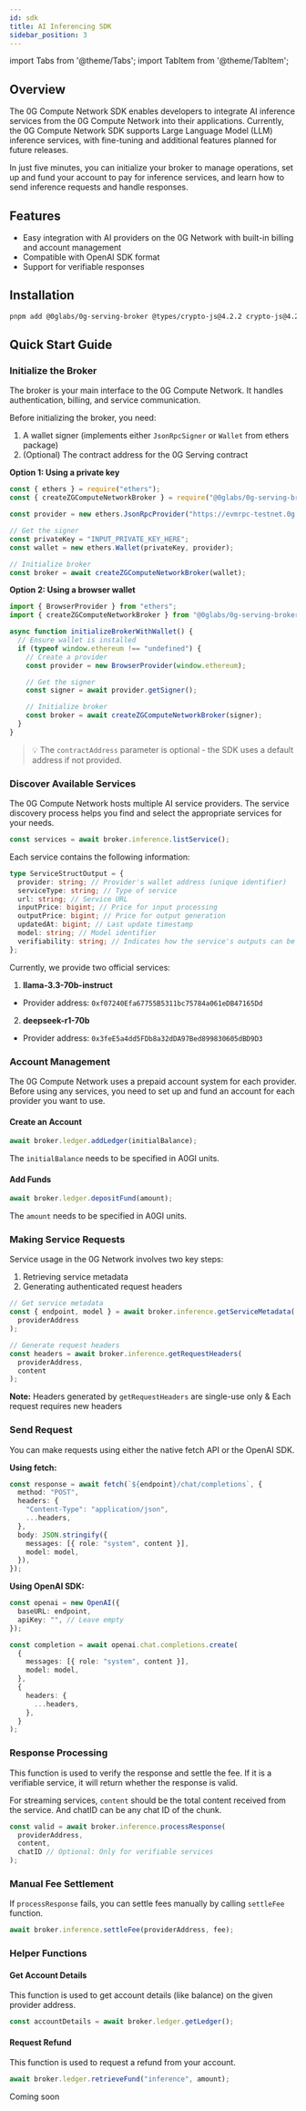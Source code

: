 ```yaml
---
id: sdk
title: AI Inferencing SDK
sidebar_position: 3
---
```


import Tabs from '@theme/Tabs';
import TabItem from '@theme/TabItem';

## Overview

The 0G Compute Network SDK enables developers to integrate AI inference services from the 0G Compute Network into their applications. Currently, the 0G Compute Network SDK supports Large Language Model (LLM) inference services, with fine-tuning and additional features planned for future releases.

In just five minutes, you can initialize your broker to manage operations, set up and fund your account to pay for inference services, and learn how to send inference requests and handle responses.

## Features

- Easy integration with AI providers on the 0G Network with built-in billing and account management
- Compatible with OpenAI SDK format
- Support for verifiable responses

<Tabs>
<TabItem value="ts-web" label="TypeScript SDK" default>

## Installation

```bash
pnpm add @0glabs/0g-serving-broker @types/crypto-js@4.2.2 crypto-js@4.2.0
```

## Quick Start Guide

### Initialize the Broker

The broker is your main interface to the 0G Compute Network. It handles authentication, billing, and service communication.

Before initializing the broker, you need:

1. A wallet signer (implements either `JsonRpcSigner` or `Wallet` from ethers package)
2. (Optional) The contract address for the 0G Serving contract

**Option 1: Using a private key**

```typescript
const { ethers } = require("ethers");
const { createZGComputeNetworkBroker } = require("@0glabs/0g-serving-broker");

const provider = new ethers.JsonRpcProvider("https://evmrpc-testnet.0g.ai");

// Get the signer
const privateKey = "INPUT_PRIVATE_KEY_HERE";
const wallet = new ethers.Wallet(privateKey, provider);

// Initialize broker
const broker = await createZGComputeNetworkBroker(wallet);
```

**Option 2: Using a browser wallet**

```typescript
import { BrowserProvider } from "ethers";
import { createZGComputeNetworkBroker } from "@0glabs/0g-serving-broker";

async function initializeBrokerWithWallet() {
  // Ensure wallet is installed
  if (typeof window.ethereum !== "undefined") {
    // Create a provider
    const provider = new BrowserProvider(window.ethereum);

    // Get the signer
    const signer = await provider.getSigner();

    // Initialize broker
    const broker = await createZGComputeNetworkBroker(signer);
  }
}
```

> 💡 The `contractAddress` parameter is optional - the SDK uses a default address if not provided.

### Discover Available Services

The 0G Compute Network hosts multiple AI service providers. The service discovery process helps you find and select the appropriate services for your needs.

```typescript
const services = await broker.inference.listService();
```

Each service contains the following information:

```typescript
type ServiceStructOutput = {
  provider: string; // Provider's wallet address (unique identifier)
  serviceType: string; // Type of service
  url: string; // Service URL
  inputPrice: bigint; // Price for input processing
  outputPrice: bigint; // Price for output generation
  updatedAt: bigint; // Last update timestamp
  model: string; // Model identifier
  verifiability: string; // Indicates how the service's outputs can be verified. 'TeeML' means it runs with verification in a Trusted Execution Environment. An empty value means no verification.
};
```

Currently, we provide two official services:

1. **llama-3.3-70b-instruct**

- Provider address: `0xf07240Efa67755B5311bc75784a061eDB47165Dd`

2. **deepseek-r1-70b**

- Provider address: `0x3feE5a4dd5FDb8a32dDA97Bed899830605dBD9D3`

### Account Management

The 0G Compute Network uses a prepaid account system for each provider. Before using any services, you need to set up and fund an account for each provider you want to use.

#### Create an Account

```typescript
await broker.ledger.addLedger(initialBalance);
```

The `initialBalance` needs to be specified in A0GI units.

#### Add Funds

```typescript
await broker.ledger.depositFund(amount);
```

The `amount` needs to be specified in A0GI units.

### Making Service Requests

Service usage in the 0G Network involves two key steps:

1. Retrieving service metadata
2. Generating authenticated request headers

```typescript
// Get service metadata
const { endpoint, model } = await broker.inference.getServiceMetadata(
  providerAddress
);

// Generate request headers
const headers = await broker.inference.getRequestHeaders(
  providerAddress,
  content
);
```

**Note:** Headers generated by `getRequestHeaders` are single-use only & Each request requires new headers

### Send Request

You can make requests using either the native fetch API or the OpenAI SDK.

**Using fetch:**

```typescript
const response = await fetch(`${endpoint}/chat/completions`, {
  method: "POST",
  headers: {
    "Content-Type": "application/json",
    ...headers,
  },
  body: JSON.stringify({
    messages: [{ role: "system", content }],
    model: model,
  }),
});
```

**Using OpenAI SDK:**

```typescript
const openai = new OpenAI({
  baseURL: endpoint,
  apiKey: "", // Leave empty
});

const completion = await openai.chat.completions.create(
  {
    messages: [{ role: "system", content }],
    model: model,
  },
  {
    headers: {
      ...headers,
    },
  }
);
```

### Response Processing

This function is used to verify the response and settle the fee. If it is a verifiable service, it will return whether the response is valid.

For streaming services, `content` should be the total content received from the service. And chatID can be any chat ID of the chunk.

```typescript
const valid = await broker.inference.processResponse(
  providerAddress,
  content,
  chatID // Optional: Only for verifiable services
);
```

### Manual Fee Settlement

If `processResponse` fails, you can settle fees manually by calling `settleFee` function.

```typescript
await broker.inference.settleFee(providerAddress, fee);
```

### Helper Functions

#### Get Account Details

This function is used to get account details (like balance) on the given provider address.

```typescript
const accountDetails = await broker.ledger.getLedger();
```

#### Request Refund

This function is used to request a refund from your account.

```typescript
await broker.ledger.retrieveFund("inference", amount);
```

</TabItem>

<TabItem value="other" label="Other SDKs">
Coming soon
</TabItem>

</Tabs>
